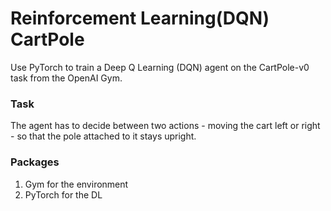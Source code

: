 # Reinforcement Learning(DQN) CartPole
Use PyTorch to train a Deep Q Learning (DQN) agent on the CartPole-v0 task from the OpenAI Gym.

### Task

The agent has to decide between two actions - moving the cart left or right - so that the pole attached to it stays upright.

### Packages

1.  Gym for the environment
2. PyTorch for the DL
